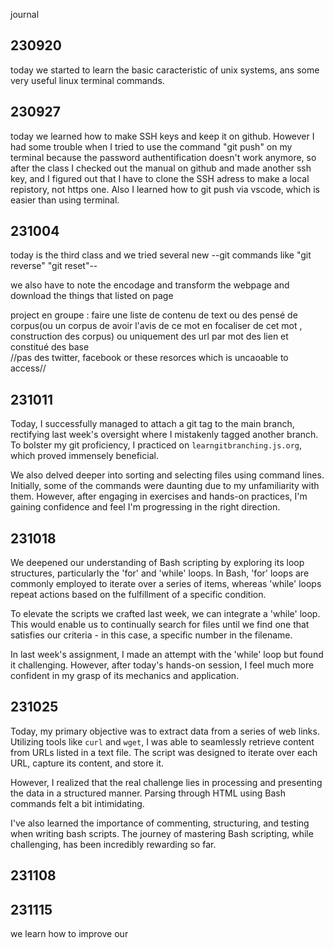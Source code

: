 journal 
## 230920 
today we started to learn the basic caracteristic of unix systems, ans some very useful linux terminal commands.

## 230927
today we learned how to make SSH keys and keep it on github.
However I had some trouble when I tried to use the command "git push" on my terminal because the password authentification doesn't work anymore, so after the class I checked out the manual on github and made another ssh key, and I figured out that I have to clone the SSH adress to make a local repistory, not https one. Also I learned how to git push via vscode, which is easier than using terminal.

## 231004
today is the third class and we tried several new --git commands like "git reverse" "git reset"--

we also have to note the encodage and transform the webpage and download the things that listed on page

project en groupe : 
faire une liste de contenu de text ou des pensé de corpus(ou un corpus de avoir l'avis de ce mot en focaliser de cet mot , construction des corpus)
ou uniquement des url par mot des lien et constitué des base  
//pas des twitter, facebook or these resorces which is uncaoable to access//

## 231011
Today, I successfully managed to attach a git tag to the main branch, rectifying last week's oversight where I mistakenly tagged another branch. To bolster my git proficiency, I practiced on `learngitbranching.js.org`, which proved immensely beneficial.

We also delved deeper into sorting and selecting files using command lines. Initially, some of the commands were daunting due to my unfamiliarity with them. However, after engaging in exercises and hands-on practices, I'm gaining confidence and feel I'm progressing in the right direction.

## 231018
We deepened our understanding of Bash scripting by exploring its loop structures, particularly the 'for' and 'while' loops. In Bash, 'for' loops are commonly employed to iterate over a series of items, whereas 'while' loops repeat actions based on the fulfillment of a specific condition.

To elevate the scripts we crafted last week, we can integrate a 'while' loop. This would enable us to continually search for files until we find one that satisfies our criteria - in this case, a specific number in the filename.

In last week's assignment, I made an attempt with the 'while' loop but found it challenging. However, after today's hands-on session, I feel much more confident in my grasp of its mechanics and application.

## 231025
Today, my primary objective was to extract data from a series of web links. Utilizing tools like `curl` and `wget`, I was able to seamlessly retrieve content from URLs listed in a text file. The script was designed to iterate over each URL, capture its content, and store it.

However, I realized that the real challenge lies in processing and presenting the data in a structured manner. Parsing through HTML using Bash commands felt a bit intimidating.

I've also learned the importance of commenting, structuring, and testing when writing bash scripts. The journey of mastering Bash scripting, while challenging, has been incredibly rewarding so far.

## 231108

## 231115
we learn how to improve our 